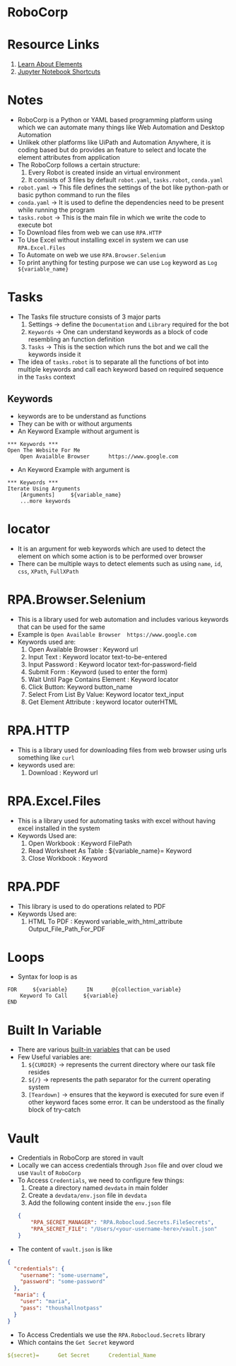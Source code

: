 # RoboCorp

# Resource Links
1. <a href="https://developer.mozilla.org/en-US/docs/Web/API/Element"> Learn About Elements </a>
2. <a href="http://maxmelnick.com/2016/04/19/python-beginner-tips-and-tricks.html">Jupyter Notebook Shortcuts </a>


# Notes
* RoboCorp is a Python or YAML based programming platform using which we can automate many things like Web Automation and Desktop Automation
* Unlikek other platforms like UiPath and Automation Anywhere, it is coding based but do provides an feature to select and locate the element attributes from application
* The RoboCorp follows a certain structure:
    1. Every Robot is created inside an virtual environment
    2. It consists of 3 files by default ```robot.yaml```, ```tasks.robot```, ```conda.yaml```
* ```robot.yaml``` -> This file defines the settings of the bot like python-path or basic python command to run the files
* ```conda.yaml``` -> It is used to define the dependencies need to be present while running the program
* ```tasks.robot``` -> This is the main file in which we write the code to execute bot
* To Download files from web we can use ```RPA.HTTP```
* To Use Excel without installing excel in system we can use ```RPA.Excel.Files```
* To Automate on web we use ```RPA.Browser.Selenium```
* To print anything for testing purpose we can use ```Log``` keyword as ```Log ${variable_name}```

# Tasks
* The Tasks file structure consists of 3 major parts
    1. Settings -> define the       ```Documentation``` and ```Library``` required for the bot
    2. ```Keywords``` -> One can understand keywords as a block of code resembling an function definition
    3. ```Tasks``` -> This is the section which runs the bot and we call the keywords inside it
* The idea of ```tasks.robot``` is to separate all the functions of bot into multiple keywords and call each keyword based on required sequence in the ```Tasks``` context

## Keywords
* keywords are to be understand as functions
* They can be with or without arguments
* An Keyword Example without argument is
```
*** Keywords ***
Open The Website For Me
    Open Avaialble Browser      https://www.google.com
```

* An Keyword Example with argument is
```
*** Keywords ***
Iterate Using Arguments
    [Arguments]     ${variable_name}
    ...more keywords
```

# locator
* It is an argument for web keywords which are used to detect the element on which some action is to be performed over browser
* There can be multiple ways to detect elements such as using ```name```, ```id```, ```css```, ```XPath```, ```FullXPath```

# RPA.Browser.Selenium
* This is a library used for web automation and includes various keywords that can be used for the same
* Example is ```Open Available Browser  https://www.google.com```
* Keywords used are:
    1. Open Available Browser : Keyword url
    2. Input Text : Keyword locator text-to-be-entered
    3. Input Password : Keyword locator text-for-password-field
    4. Submit Form : Keyword    (used to enter the form)
    5. Wait Until Page Contains Element : Keyword locator
    6. Click Button: Keyword button_name
    7. Select From List By Value: Keyword locator text_input
    8. Get Element Attribute : keyword locator outerHTML
    
# RPA.HTTP
* This is a library used for downloading files from web browser using urls something like ```curl```
* keywords used are:
    1. Download : Keyword url

# RPA.Excel.Files
* This is a library used for automating tasks with excel without having excel installed in the system
* Keywords Used are:
    1. Open Workbook : Keyword FilePath
    2. Read Worksheet As Table : ${variable_name}= Keyword
    3. Close Workbook : Keyword

# RPA.PDF
* This library is used to do operations related to PDF
* Keywords Used are:
    1. HTML To PDF : Keyword variable_with_html_attribute Output_File_Path_For_PDF

# Loops
* Syntax for loop is as
```
FOR     ${variable}      IN      @{collection_variable}
    Keyword To Call     ${variable}
END
```

# Built In Variable
* There are various <a href="https://robocorp.com/docs/languages-and-frameworks/robot-framework/variables#built-in-variables">built-in variables</a> that can be used 
* Few Useful variables are:
    1. ```${CURDIR}``` -> represents the current directory where our task file resides
    2. ```${/}``` -> represents the path separator for the current operating system
    3. ```[Teardown]``` -> ensures that the keyword is executed for sure even if other keyword faces some error. It can be understood as the finally block of try-catch

# Vault
* Credentials in RoboCorp are stored in vault
* Locally we can access credentials through ```Json``` file and over cloud we use ```Vault``` of ```RoboCorp```
* To Access ```Credentials```, we need to configure few things:
    1. Create a directory named ```devdata``` in main folder
    2. Create a ```devdata/env.json``` file in ```devdata```
    3. Add the following content inside the ```env.json``` file
    ```json
    {
        "RPA_SECRET_MANAGER": "RPA.Robocloud.Secrets.FileSecrets",
        "RPA_SECRET_FILE": "/Users/<your-username-here>/vault.json"
    }
    ```
* The content of ```vault.json``` is like
```json
{
  "credentials": {
    "username": "some-username",
    "password": "some-password"
  },
  "maria": {
    "user": "maria",
    "pass": "thoushallnotpass"
  }
}
```
* To Access Credentials we use the ```RPA.Robocloud.Secrets``` library
* Which contains the ```Get Secret``` keyword
```yaml
${secret}=      Get Secret      Credential_Name
```
